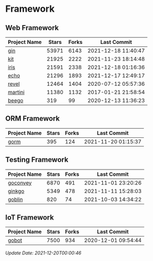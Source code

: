# Framework

## Web Framework
| Project Name | Stars | Forks | Last Commit |
| ------------ | ----- | ----- | ----------- |
| [gin](https://github.com/gin-gonic/gin) | 53971 | 6143 | 2021-12-18 11:40:47 |
| [kit](https://github.com/go-kit/kit) | 21925 | 2222 | 2021-11-23 18:14:48 |
| [iris](https://github.com/kataras/iris) | 21591 | 2338 | 2021-12-18 01:16:36 |
| [echo](https://github.com/labstack/echo) | 21296 | 1893 | 2021-12-17 12:49:17 |
| [revel](https://github.com/revel/revel) | 12464 | 1404 | 2020-07-12 05:57:36 |
| [martini](https://github.com/go-martini/martini) | 11380 | 1132 | 2017-01-21 21:58:54 |
| [beego](https://github.com/astaxie/beego) | 319 | 99 | 2020-12-13 11:36:23 |

## ORM Framework
| Project Name | Stars | Forks | Last Commit |
| ------------ | ----- | ----- | ----------- |
| [gorm](https://github.com/jinzhu/gorm) | 395 | 124 | 2021-11-20 01:15:37 |

## Testing Framework
| Project Name | Stars | Forks | Last Commit |
| ------------ | ----- | ----- | ----------- |
| [goconvey](https://github.com/smartystreets/goconvey) | 6870 | 491 | 2021-11-01 23:20:26 |
| [ginkgo](https://github.com/onsi/ginkgo) | 5349 | 478 | 2021-11-11 15:28:03 |
| [goblin](https://github.com/franela/goblin) | 820 | 74 | 2021-10-03 14:34:22 |

## IoT Framework
| Project Name | Stars | Forks | Last Commit |
| ------------ | ----- | ----- | ----------- |
| [gobot](https://github.com/hybridgroup/gobot) | 7500 | 934 | 2020-12-01 09:54:44 |

*Update Date: 2021-12-20T00:00:46*